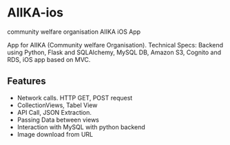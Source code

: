 # AIIKA-ios
community welfare organisation AIIKA iOS App


App for AIIKA (Community welfare Organisation).
Technical Specs: Backend using Python, Flask and SQLAlchemy, MySQL DB, Amazon S3, Cognito and RDS, iOS app based on MVC.

## Features
- Network calls. HTTP GET, POST request
- CollectionViews, Tabel View
- API Call, JSON Extraction.
- Passing Data between views
- Interaction with MySQL with python backend
- Image download from URL
